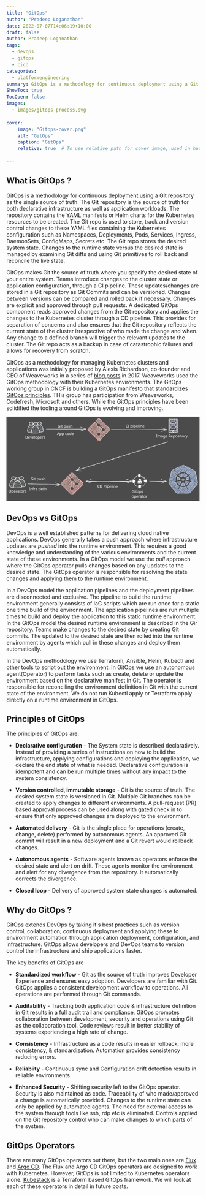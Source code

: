 ```yaml
---
title: "GitOps"
author: "Pradeep Loganathan"
date: 2022-07-07T14:06:19+10:00
draft: false
Author: Pradeep Loganathan
tags: 
  - devops
  - gitops
  - cicd
categories:
  - platformengineering
summary: GitOps is a methodology for continuous deployment using a Git repository as the single source of truth. The repository contains the YAML manifests or Helm charts for the Kubernetes resources to be created. The Git repo is used to store, track and version control changes to these YAML files.
ShowToc: true
TocOpen: false
images:
  - images/gitops-process.svg

cover:
    image: "Gitops-cover.png"
    alt: "GitOps"
    caption: "GitOps"
    relative: true  # To use relative path for cover image, used in hugo Page-bundles
 
---
```


## What is GitOps ?

GitOps is a methodology for continuous deployment using a Git repository as the single source of truth. The Git repository is the source of truth for both declarative infrastructure as well as application workloads. The repository contains the YAML manifests or Helm charts for the Kubernetes resources to be created. The Git repo is used to store, track and version control changes to these YAML files containing the Kubernetes configuration such as Namespaces, Deployments, Pods, Services, Ingress, DaemonSets, ConfigMaps, Secrets etc. The Git repo stores the desired system state. Changes to the runtime state versus the desired state is managed by examining Git diffs and using Git primitives to roll back and reconcile the live state.

GitOps makes Git the source of truth where you specify the desired state of your entire system. Teams introduce changes to the cluster state or application configuration, through a CI pipeline. These updates/changes are stored in a Git repository as Git Commits and can be versioned. Changes between versions can be compared and rolled back if necessary. Changes are explicit and approved through pull requests. A dedicated GitOps component reads approved changes from the Git repository and applies the changes to the Kubernetes cluster through a CD pipeline. This provides for separation of concerns and also ensures that the Git repository reflects the current state of the cluster irrespective of who made the change and when. Any change to a defined branch will trigger the relevant updates to the cluster. The Git repo acts as a backup in case of catastrophic failures and allows for recovery from scratch.

GitOps as a methodology for managing Kubernetes clusters and applications was initially proposed by Alexis Richardson, co-founder and CEO of Weaveworks in a series of [blog posts](https://www.weave.works/blog/gitops-operations-by-pull-request) in 2017. Weaveworks used the GitOps methodology with their Kubernetes environments. The GitOps working group in CNCF is building a GitOps manifesto that standardizes [GitOps principles](https://github.com/open-gitops/documents/blob/main/PRINCIPLES.md). THis group has participation from Weaveworks, Codefresh, Microsoft and others. While the GitOps principles have been solidified the tooling around GitOps is evolving and improving.

![GitOps Process](images/gitops-process.svg "Simplified GitOps workflow")

## DevOps vs GitOps

DevOps is a well established patterns for delivering cloud native applications. DevOps generally takes a push approach where infrastructure updates are *pushed* into the runtime environment. This requires a good knowledge and understanding of the various environments and the current state of these environments. In a GitOps model we use the *pull* approach where the GitOps operator pulls changes based on any updates to the desired state. The GitOps operator is responsible for resolving the state changes and applying them to the runtime environment.

In a DevOps model the application pipelines and the deployment pipelines are disconnected and exclusive. The pipeline to build the runtime environment generally consists of IaC scripts which are run once for a static one time build of the environment. The application pipelines are run multiple times to build and deploy the application to this static runtime environment. In the GitOps model the desired runtime environment is described in the Gir repository. Teams make changes to the desired state by creating Git commits. The updated to the desired state are then rolled into the runtime environment by agents which pull in these changes and deploy them automatically.

In the DevOps methodology we use Terraform, Ansible, Helm, Kubectl and other tools to script out the environment. In GitOps we use an autonomous agent(Operator) to perform tasks such as create, delete or update the environment based on the declarative manifest in Git. The operator is responsible for reconciling the environment definition in Git with the current state of the environment. We do not run Kubectl apply or Terraform apply directly on a runtime environment in GitOps.

## Principles of GitOps

The principles of GitOps are:

* __Declarative configuration__ - The System state is described declaratively. Instead of providing a series of instructions on how to build the infrastructure, applying configurations and deploying the application, we declare the end state of what is needed. Declarative configuration is idempotent and can be run multiple times without any impact to the system consistency.

* __Version controlled, immutable storage__ - Git is the source of truth. The desired system state is versioned in Git. Multiple Git branches can be created to apply changes to different environments. A pull-request (PR) based approval process can be used along with gated check in to ensure that only approved changes are deployed to the environment.

* __Automated delivery__ - Git is the single place for operations (create, change, delete) performed by autonomous agents. An approved Git commit will result in a new deployment and a Git revert would rollback changes.

* __Autonomous agents__ - Software agents known as operators enforce the desired state and alert on drift. These agents monitor the environment and alert for any divergence from the repository. It automatically corrects the divergence.

* __Closed loop__ - Delivery of approved system state changes is automated.

## Why do GitOps ?

GitOps extends DevOps by taking it's best practices such as version control, collaboration, continuous deployment and applying these to environment automation through application deployment, configuration, and infrastructure. GitOps allows developers and DevOps teams to version control the infrastructure and ship applications faster.

The key benefits of GitOps are

* __Standardized workflow__ -  Git as the source of truth improves Developer Experience and ensures easy adoption. Developers are familiar with Git. GitOps applies a consistent development workflow to operations. All operations are performed through Git commands.

* __Auditability__ - Tracking both application code & infrastructure definition in Git results in a full audit trail and compliance. GitOps promotes collaboration between development, security and operations using Git as the collaboration tool. Code reviews result in better stability of systems experiencing a high rate of change.

* __Consistency__ - Infrastructure as a code results in easier rollback, more consistency, & standardization. Automation provides consistency reducing errors.

* __Reliabiity__ - Continuous sync and Configuration drift detection results in reliable environments.

* __Enhanced Security__ - Shifting security left to the GitOps operator. Security is also maintained as code. Traceability of who made/approved a change is automatically provided. Changes to the runtime state can only be applied by automated agents. The need for external access to the system through tools like ssh, rdp etc is eliminated. Controls applied on the Git repository control who can make changes to which parts of the system.

## GitOps Operators

There are many GitOps operators out there, but the two main ones are [Flux](https://fluxcd.io/) and [Argo CD](https://argoproj.github.io/). The Flux and Argo CD GitOps operators are designed to work with Kubernetes. However, GitOps is not limited to Kubernetes operators alone. [Kubestack](https://www.kubestack.com/) is a Terraform based GitOps framework. We will look at each of these operators in detail in future posts.